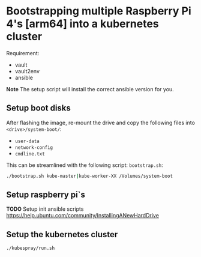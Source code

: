 # Bootstrapping multiple Raspberry Pi 4's [arm64] into a kubernetes cluster

Requirement:

- vault
- vault2env
- ansible

**Note** The setup script will install the correct ansible version for you.

## Setup boot disks

After flashing the image, re-mount the drive and copy the following files into `<drive>/system-boot/`:

- `user-data`
- `network-config`
- `cmdline.txt`

This can be streamlined with the following script: `bootstrap.sh`:

```bash
./bootstrap.sh kube-master|kube-worker-XX /Volumes/system-boot
```

## Setup raspberry pi`s

**TODO** Setup init ansible scripts
<https://help.ubuntu.com/community/InstallingANewHardDrive>

## Setup the kubernetes cluster

```bash
./kubespray/run.sh
```
